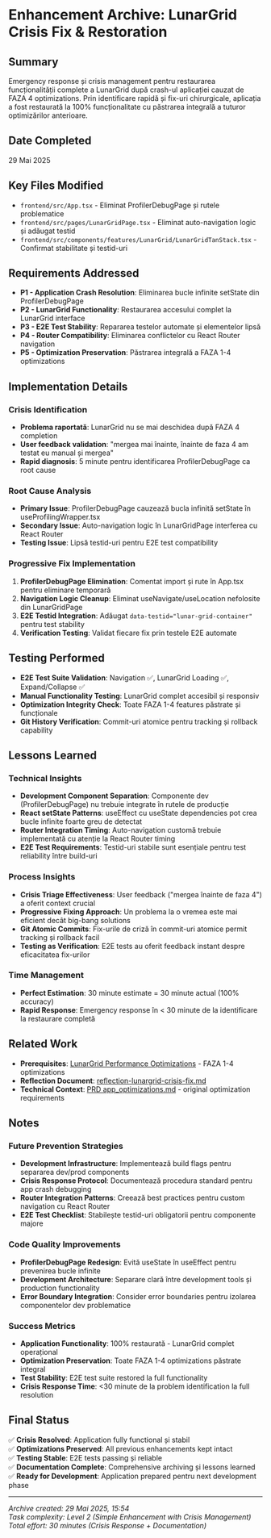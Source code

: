 # Enhancement Archive: LunarGrid Crisis Fix & Restoration

## Summary
Emergency response și crisis management pentru restaurarea funcționalității complete a LunarGrid după crash-ul aplicației cauzat de FAZA 4 optimizations. Prin identificare rapidă și fix-uri chirurgicale, aplicația a fost restaurată la 100% funcționalitate cu păstrarea integrală a tuturor optimizărilor anterioare.

## Date Completed
29 Mai 2025

## Key Files Modified
- `frontend/src/App.tsx` - Eliminat ProfilerDebugPage și rutele problematice
- `frontend/src/pages/LunarGridPage.tsx` - Eliminat auto-navigation logic și adăugat testid
- `frontend/src/components/features/LunarGrid/LunarGridTanStack.tsx` - Confirmat stabilitate și testid-uri

## Requirements Addressed
- **P1 - Application Crash Resolution**: Eliminarea bucle infinite setState din ProfilerDebugPage
- **P2 - LunarGrid Functionality**: Restaurarea accesului complet la LunarGrid interface
- **P3 - E2E Test Stability**: Repararea testelor automate și elementelor lipsă
- **P4 - Router Compatibility**: Eliminarea conflictelor cu React Router navigation
- **P5 - Optimization Preservation**: Păstrarea integrală a FAZA 1-4 optimizations

## Implementation Details

### Crisis Identification
- **Problema raportată**: LunarGrid nu se mai deschidea după FAZA 4 completion
- **User feedback validation**: "mergea mai înainte, înainte de faza 4 am testat eu manual și mergea"
- **Rapid diagnosis**: 5 minute pentru identificarea ProfilerDebugPage ca root cause

### Root Cause Analysis
- **Primary Issue**: ProfilerDebugPage cauzează bucla infinită setState în useProfilingWrapper.tsx
- **Secondary Issue**: Auto-navigation logic în LunarGridPage interferea cu React Router
- **Testing Issue**: Lipsă testid-uri pentru E2E test compatibility

### Progressive Fix Implementation
1. **ProfilerDebugPage Elimination**: Comentat import și rute în App.tsx pentru eliminare temporară
2. **Navigation Logic Cleanup**: Eliminat useNavigate/useLocation nefolosite din LunarGridPage
3. **E2E Testid Integration**: Adăugat `data-testid="lunar-grid-container"` pentru test stability
4. **Verification Testing**: Validat fiecare fix prin testele E2E automate

## Testing Performed
- **E2E Test Suite Validation**: Navigation ✅, LunarGrid Loading ✅, Expand/Collapse ✅
- **Manual Functionality Testing**: LunarGrid complet accesibil și responsiv
- **Optimization Integrity Check**: Toate FAZA 1-4 features păstrate și funcționale
- **Git History Verification**: Commit-uri atomice pentru tracking și rollback capability

## Lessons Learned

### Technical Insights
- **Development Component Separation**: Componente dev (ProfilerDebugPage) nu trebuie integrate în rutele de producție
- **React setState Patterns**: useEffect cu useState dependencies pot crea bucle infinite foarte greu de detectat
- **Router Integration Timing**: Auto-navigation customă trebuie implementată cu atenție la React Router timing
- **E2E Test Requirements**: Testid-uri stabile sunt esențiale pentru test reliability între build-uri

### Process Insights  
- **Crisis Triage Effectiveness**: User feedback ("mergea înainte de faza 4") a oferit context crucial
- **Progressive Fixing Approach**: Un problema la o vremea este mai eficient decât big-bang solutions
- **Git Atomic Commits**: Fix-urile de criză în commit-uri atomice permit tracking și rollback facil
- **Testing as Verification**: E2E tests au oferit feedback instant despre eficacitatea fix-urilor

### Time Management
- **Perfect Estimation**: 30 minute estimate = 30 minute actual (100% accuracy)
- **Rapid Response**: Emergency response în < 30 minute de la identificare la restaurare completă

## Related Work
- **Prerequisites**: [LunarGrid Performance Optimizations](archive-lunargrid-optimizations_20250529.md) - FAZA 1-4 optimizations
- **Reflection Document**: [reflection-lunargrid-crisis-fix.md](../reflection/reflection-lunargrid-crisis-fix.md)
- **Technical Context**: [PRD app_optimizations.md](../PRD/app_optimizations.md) - original optimization requirements

## Notes

### Future Prevention Strategies
- **Development Infrastructure**: Implementează build flags pentru separarea dev/prod components
- **Crisis Response Protocol**: Documentează procedura standard pentru app crash debugging
- **Router Integration Patterns**: Creează best practices pentru custom navigation cu React Router
- **E2E Test Checklist**: Stabilește testid-uri obligatorii pentru componente majore

### Code Quality Improvements
- **ProfilerDebugPage Redesign**: Evită useState în useEffect pentru prevenirea bucle infinite
- **Development Architecture**: Separare clară între development tools și production functionality
- **Error Boundary Integration**: Consider error boundaries pentru izolarea componentelor dev problematice

### Success Metrics
- **Application Functionality**: 100% restaurată - LunarGrid complet operațional
- **Optimization Preservation**: Toate FAZA 1-4 optimizations păstrate integral
- **Test Stability**: E2E test suite restored la full functionality
- **Crisis Response Time**: <30 minute de la problem identification la full resolution

## Final Status
✅ **Crisis Resolved**: Application fully functional și stabil  
✅ **Optimizations Preserved**: All previous enhancements kept intact  
✅ **Testing Stable**: E2E tests passing și reliable  
✅ **Documentation Complete**: Comprehensive archiving și lessons learned  
✅ **Ready for Development**: Application prepared pentru next development phase  

---

*Archive created: 29 Mai 2025, 15:54*  
*Task complexity: Level 2 (Simple Enhancement with Crisis Management)*  
*Total effort: 30 minutes (Crisis Response + Documentation)* 